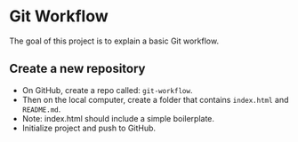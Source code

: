 # Git Workflow

The goal of this project is to explain a basic Git workflow.

## Create a new repository

- On GitHub, create a repo called: `git-workflow`.
- Then on the local computer, create a folder that contains `index.html` and `README.md`.
- Note: index.html should include a simple boilerplate.
- Initialize project and push to GitHub.
